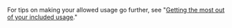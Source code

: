 For tips on making your allowed usage go further, see "[Getting the most out of your included usage](/codespaces/troubleshooting/troubleshooting-included-usage)."